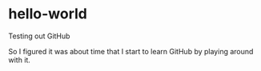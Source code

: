 hello-world
===========

Testing out GitHub

So I figured it was about time that I start to learn GitHub by playing around with it.

